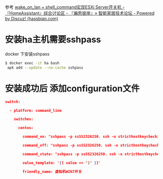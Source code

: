 参考 [wake_on_lan + shell_command实现ESXi Server开关机 - 『HomeAssistant』综合讨论区 - 『瀚思彼岸』» 智能家居技术论坛 - Powered by Discuz! (hassbian.com)](https://bbs.hassbian.com/thread-11160-1-72.html)

# 安装ha主机需要sshpass
docker 下安装sshpass
~~~ bash
$ docker exec -it ha bash
 apk add --update --no-cache sshpass
~~~

# 安装成功后 添加configuration文件
~~~ json
switch:

  - platform: command_line

    switches:

      centos:

        command_on: "sshpass -p ssSS2326250. ssh -o stricthostkeychecking=no -p22 root@192.168.1.76 'vim-cmd vmsvc/power.on 4'"

        command_off: "sshpass -p ssSS2326250. ssh -o stricthostkeychecking=no -p22 root@192.168.1.76 'vim-cmd vmsvc/power.off 4'"

        command_state: "sshpass -p ssSS2326250. ssh -o stricthostkeychecking=no -p22 root@192.168.1.76'vim-cmd vmsvc/power.getstate 4|grep on|wc -l'"

        value_template: '{{ value == "1" }}'

        friendly_name: 虚拟机WIN7开关
~~~

